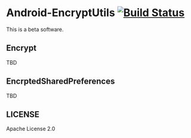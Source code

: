 # Android-EncryptUtils [![Build Status](https://travis-ci.org/gfx/Android-EncryptUtils.svg)](https://travis-ci.org/gfx/Android-EncryptUtils)

This is a beta software.

## Encrypt

TBD

## EncrptedSharedPreferences

TBD

## LICENSE

Apache License 2.0
